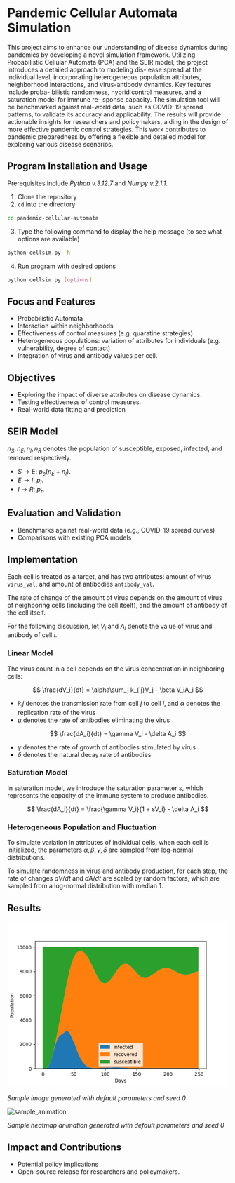 # Pandemic Cellular Automata Simulation

This project aims to enhance our understanding of disease dynamics during pandemics
by developing a novel simulation framework. Utilizing Probabilistic Cellular Automata
(PCA) and the SEIR model, the project introduces a detailed approach to modeling dis-
ease spread at the individual level, incorporating heterogeneous population attributes,
neighborhood interactions, and virus-antibody dynamics. Key features include proba-
bilistic randomness, hybrid control measures, and a saturation model for immune re-
sponse capacity. The simulation tool will be benchmarked against real-world data, such
as COVID-19 spread patterns, to validate its accuracy and applicability. The results will
provide actionable insights for researchers and policymakers, aiding in the design of more
effective pandemic control strategies. This work contributes to pandemic preparedness by
offering a flexible and detailed model for exploring various disease scenarios.

## Program Installation and Usage

Prerequisites include *Python v.3.12.7* and *Numpy v.2.1.1*.

1. Clone the repository
2. `cd` into the directory

```bash
cd pandemic-cellular-automata
```
3. Type the following command to display the help message (to see what options are available)

```bash
python cellsim.py -h
```
4. Run program with desired options
```bash
python cellsim.py [options]
```

## Focus and Features

* Probabilistic Automata
* Interaction within neighborhoods
* Effectiveness of control measures (e.g. quaratine strategies)
* Heterogeneous populations: variation of attributes for individuals (e.g. vulnerability, degree of contact)
* Integration of virus and antibody values per cell.


## Objectives

* Exploring the impact of diverse attributes on disease dynamics.
* Testing effectiveness of control measures.
* Real-world data fitting and prediction


## SEIR Model

$n_S, n_E, n_I, n_R$ denotes the population of susceptible, exposed, infected, and removed respectively. 

* $S\to E$: $p_e(n_E + n_I)$. 
* $E\to I$: $p_i$.
* $I\to R$: $p_r$. 

## Evaluation and Validation

* Benchmarks against real-world data (e.g., COVID-19 spread curves)
* Comparisons with existing PCA models

## Implementation

Each cell is treated as a target, and has two attributes: amount of virus `virus_val`, and amount of antibodies `antibody_val`.

The rate of change of the amount of virus depends on the amount of virus of neighboring cells (including the cell itself), and the amount of antibody of the cell itself. 

For the following discussion, let $V_i$ and $A_i$ denote the value of virus and antibody of cell $i$.

### Linear Model

The virus count in a cell depends on the virus concentration in neighboring cells:

$$
\frac{dV_i}{dt} = \alpha\sum_j k_{ij}V_j - \beta V_iA_i
$$

* $k_ij$ denotes the transmission rate from cell $j$ to cell $i$, and $\alpha$ denotes the replication rate of the virus
* $\mu$ denotes the rate of antibodies eliminating the virus

$$
\frac{dA_i}{dt} = \gamma V_i - \delta A_i
$$

* $\gamma$ denotes the rate of growth of antibodies stimulated by virus
* $\delta$ denotes the natural decay rate of antibodies

### Saturation Model

In saturation model, we introduce the saturation parameter $s$, which represents the capacity of the immune system to produce antibodies.

$$
\frac{dA_i}{dt} = \frac{\gamma V_i}{1 + sV_i} - \delta A_i
$$

### Heterogeneous Population and Fluctuation

To simulate variation in attributes of individual cells, when each cell is initialized, the parameters $\alpha, \beta, \gamma, \delta$ are sampled from log-normal distributions. 

To simulate randomness in virus and antibody production, for each step, the rate of changes $dV/dt$ and $dA/dt$ are scaled by random factors, which are sampled from a log-normal distribution with median $1$. 

## Results

![sample_image](./images/point25var_0.png)

*Sample image generated with default parameters and seed 0*

![sample_animation](./images/point25var_0.gif)

*Sample heatmap animation generated with default parameters and seed 0*

## Impact and Contributions

* Potential policy implications
* Open-source release for researchers and policymakers.
